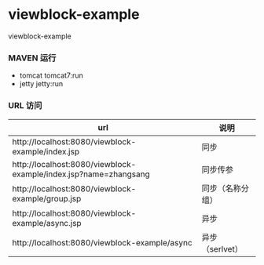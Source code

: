 viewblock-example
=================

viewblock-example

### MAVEN 运行
* tomcat tomcat7:run
* jetty jetty:run

### URL 访问
| url | 说明 |
|-|-|
| http://localhost:8080/viewblock-example/index.jsp | 同步 |
| http://localhost:8080/viewblock-example/index.jsp?name=zhangsang | 同步传参 |
| http://localhost:8080/viewblock-example/group.jsp | 同步（名称分组） |
| http://localhost:8080/viewblock-example/async.jsp | 异步 |
| http://localhost:8080/viewblock-example/async | 异步（serlvet） |
